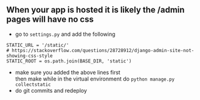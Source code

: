 
## When your app is hosted it is likely the /admin pages will have no css

- go to `settings.py` and add the following

```
STATIC_URL = '/static/'
# https://stackoverflow.com/questions/28728912/django-admin-site-not-showing-css-style
STATIC_ROOT = os.path.join(BASE_DIR, 'static')
```

- make sure you added the above lines first<br/>
  then make while in the virtual environment do `python manage.py collectstatic`
- do git commits and redeploy
